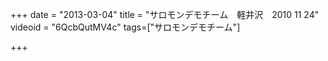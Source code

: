 +++
date = "2013-03-04"
title = "サロモンデモチーム　軽井沢　2010 11 24"
videoid = "6QcbQutMV4c"
tags=["サロモンデモチーム"]

+++

